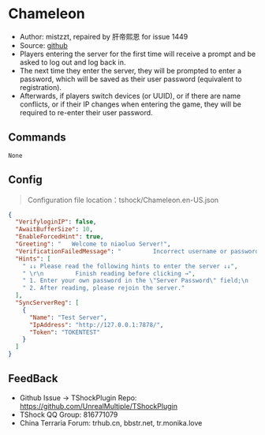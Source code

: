 # Chameleon 

- Author: mistzzt, repaired by 肝帝熙恩 for issue 1449
- Source: [github](https://github.com/mistzzt/Chameleon)
- Players entering the server for the first time will receive a prompt and be asked to log out and log back in.
- The next time they enter the server, they will be prompted to enter a password, which will be saved as their user password (equivalent to registration).
- Afterwards, if players switch devices (or UUID), or if there are name conflicts, or if their IP changes when entering the game, they will be required to re-enter their user password.


## Commands

```
None
```

## Config
> Configuration file location：tshock/Chameleon.en-US.json
```json
{
  "VerifyloginIP": false,
  "AwaitBufferSize": 10,
  "EnableForcedHint": true,
  "Greeting": "   Welcome to niaoluo Server!",
  "VerificationFailedMessage": "         Incorrect username or password.\r\n\r\n         If it's your first time joining, please choose a different character name;\r\n         If you have forgotten your password, please contact the administrator.",
  "Hints": [
    " ↓↓ Please read the following hints to enter the server ↓↓",
    " \r\n         Finish reading before clicking →",
    " 1. Enter your own password in the \"Server Password\" field;\n   this is equivalent to setting a password for your account.\n   Use this password when joining the server in the future.",
    " 2. After reading, please rejoin the server."
  ],
  "SyncServerReg": [
    {
      "Name": "Test Server",
      "IpAddress": "http://127.0.0.1:7878/",
      "Token": "TOKENTEST"
    }
  ]
}
```

## FeedBack
- Github Issue -> TShockPlugin Repo: https://github.com/UnrealMultiple/TShockPlugin
- TShock QQ Group: 816771079
- China Terraria Forum: trhub.cn, bbstr.net, tr.monika.love
